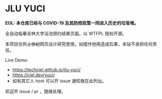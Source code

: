 # JLU YUCI

**EOL: 本仓库已经与 COVID-19 及其防控政策一同进入历史的垃圾堆。**

全自动临摹吉林大学浴池预约结果页面。以 WTFPL 授权开源。

本项目仅供~~上世纪~~网页设计研究使用，如擅作他用造成后果，本站不承担任何责任。

Live Demo: 

- https://techciel.github.io/jlu-yuci/
- https://ciel.dev/yuci/
- 如有其它人 host 可以开 issue 通知我在此列出。

欢迎开 issue / pr ，随缘处理。
